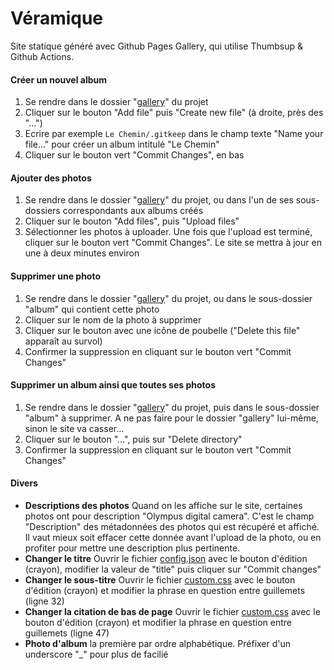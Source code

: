 # Véramique
Site statique généré avec Github Pages Gallery, qui utilise Thumbsup & Github Actions.

#### Créer un nouvel album
1. Se rendre dans le dossier "[gallery](https://github.com/veramique/veramique/tree/master/gallery)" du projet
2. Cliquer sur le bouton "Add file" puis "Create new file" (à droite, près des "...")
3. Ecrire par exemple `Le Chemin/.gitkeep` dans le champ texte "Name your file..." pour créer un album intitulé "Le Chemin"
4. Cliquer sur le bouton vert "Commit Changes", en bas

#### Ajouter des photos
1. Se rendre dans le dossier "[gallery](https://github.com/veramique/veramique/tree/master/gallery)" du projet, ou dans l'un de ses sous-dossiers correspondants aux albums créés
2. Cliquer sur le bouton "Add files", puis "Upload files"
3. Sélectionner les photos à uploader. Une fois que l'upload est terminé, cliquer sur le bouton vert "Commit Changes". Le site se mettra à jour en une à deux minutes environ

#### Supprimer une photo
1. Se rendre dans le dossier "[gallery](https://github.com/veramique/veramique/tree/master/gallery)" du projet, ou dans le sous-dossier "album" qui contient cette photo
2. Cliquer sur le nom de la photo à supprimer
3. Cliquer sur le bouton avec une icône de poubelle ("Delete this file" apparaît au survol)
4. Confirmer la suppression en cliquant sur le bouton vert "Commit Changes"

#### Supprimer un album ainsi que toutes ses photos
1. Se rendre dans le dossier "[gallery](https://github.com/veramique/veramique/tree/master/gallery)" du projet, puis dans le sous-dossier "album" à supprimer. A ne pas faire pour le dossier "gallery" lui-même, sinon le site va casser...
2. Cliquer sur le bouton "...", puis sur "Delete directory"
3. Confirmer la suppression en cliquant sur le bouton vert "Commit Changes"

#### Divers
- **Descriptions des photos** Quand on les affiche sur le site, certaines photos ont pour description "Olympus digital camera". C'est le champ "Description" des métadonnées des photos qui est récupéré et affiché. Il vaut mieux soit effacer cette donnée avant l'upload de la photo, ou en profiter pour mettre une description plus pertinente.
- **Changer le titre** Ouvrir le fichier [config.json](https://github.com/veramique/veramique/edit/master/config.json) avec le bouton d'édition (crayon), modifier la valeur de "title" puis cliquer sur "Commit changes"
- **Changer le sous-titre** Ouvrir le fichier [custom.css](https://github.com/veramique/veramique/edit/master/custom.css) avec le bouton d'édition (crayon) et modifier la phrase en question entre guillemets (ligne 32)
- **Changer la citation de bas de page** Ouvrir le fichier [custom.css](https://github.com/veramique/veramique/edit/master/custom.css) avec le bouton d'édition (crayon) et modifier la phrase en question entre guillemets (ligne 47)
- **Photo d'album** la première par ordre alphabétique. Préfixer d'un underscore "_" pour plus de facilié
